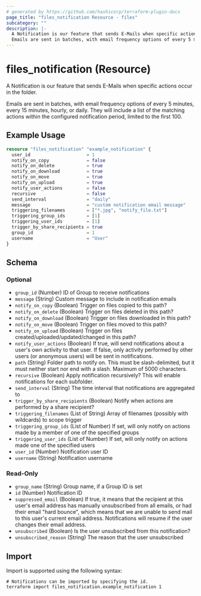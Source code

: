 ```yaml
---
# generated by https://github.com/hashicorp/terraform-plugin-docs
page_title: "files_notification Resource - files"
subcategory: ""
description: |-
  A Notification is our feature that sends E-Mails when specific actions occur in the folder.
  Emails are sent in batches, with email frequency options of every 5 minutes, every 15 minutes, hourly, or daily. They will include a list of the matching actions within the configured notification period, limited to the first 100.
---
```


# files_notification (Resource)

A Notification is our feature that sends E-Mails when specific actions occur in the folder.



Emails are sent in batches, with email frequency options of every 5 minutes, every 15 minutes, hourly, or daily. They will include a list of the matching actions within the configured notification period, limited to the first 100.

## Example Usage

```terraform
resource "files_notification" "example_notification" {
  user_id                     = 1
  notify_on_copy              = false
  notify_on_delete            = true
  notify_on_download          = true
  notify_on_move              = true
  notify_on_upload            = true
  notify_user_actions         = false
  recursive                   = false
  send_interval               = "daily"
  message                     = "custom notification email message"
  triggering_filenames        = ["*.jpg", "notify_file.txt"]
  triggering_group_ids        = [1]
  triggering_user_ids         = [1]
  trigger_by_share_recipients = true
  group_id                    = 1
  username                    = "User"
}
```

<!-- schema generated by tfplugindocs -->
## Schema

### Optional

- `group_id` (Number) ID of Group to receive notifications
- `message` (String) Custom message to include in notification emails
- `notify_on_copy` (Boolean) Trigger on files copied to this path?
- `notify_on_delete` (Boolean) Trigger on files deleted in this path?
- `notify_on_download` (Boolean) Trigger on files downloaded in this path?
- `notify_on_move` (Boolean) Trigger on files moved to this path?
- `notify_on_upload` (Boolean) Trigger on files created/uploaded/updated/changed in this path?
- `notify_user_actions` (Boolean) If true, will send notifications about a user's own activity to that user.  If false, only activity performed by other users (or anonymous users) will be sent in notifications.
- `path` (String) Folder path to notify on. This must be slash-delimited, but it must neither start nor end with a slash. Maximum of 5000 characters.
- `recursive` (Boolean) Apply notification recursively?  This will enable notifications for each subfolder.
- `send_interval` (String) The time interval that notifications are aggregated to
- `trigger_by_share_recipients` (Boolean) Notify when actions are performed by a share recipient?
- `triggering_filenames` (List of String) Array of filenames (possibly with wildcards) to scope trigger
- `triggering_group_ids` (List of Number) If set, will only notify on actions made by a member of one of the specified groups
- `triggering_user_ids` (List of Number) If set, will only notify on actions made one of the specified users
- `user_id` (Number) Notification user ID
- `username` (String) Notification username

### Read-Only

- `group_name` (String) Group name, if a Group ID is set
- `id` (Number) Notification ID
- `suppressed_email` (Boolean) If true, it means that the recipient at this user's email address has manually unsubscribed from all emails, or had their email "hard bounce", which means that we are unable to send mail to this user's current email address. Notifications will resume if the user changes their email address.
- `unsubscribed` (Boolean) Is the user unsubscribed from this notification?
- `unsubscribed_reason` (String) The reason that the user unsubscribed

## Import

Import is supported using the following syntax:

```shell
# Notifications can be imported by specifying the id.
terraform import files_notification.example_notification 1
```

